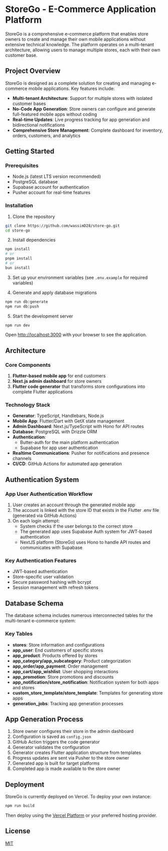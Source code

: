 # StoreGo - E-Commerce Application Platform

StoreGo is a comprehensive e-commerce platform that enables store owners to create and manage their own mobile applications without extensive technical knowledge. The platform operates on a multi-tenant architecture, allowing users to manage multiple stores, each with their own customer base.

## Project Overview

StoreGo is designed as a complete solution for creating and managing e-commerce mobile applications. Key features include:

- **Multi-tenant Architecture**: Support for multiple stores with isolated customer bases
- **No-Code App Generation**: Store owners can configure and generate full-featured mobile apps without coding
- **Real-time Updates**: Live progress tracking for app generation and bidirectional notifications
- **Comprehensive Store Management**: Complete dashboard for inventory, orders, customers, and analytics

## Getting Started

### Prerequisites

- Node.js (latest LTS version recommended)
- PostgreSQL database
- Supabase account for authentication
- Pusher account for real-time features

### Installation

1. Clone the repository

```bash
git clone https://github.com/wassimD28/store-go.git
cd store-go
```

2. Install dependencies

```bash
npm install
# or
pnpm install
# or
bun install
```

3. Set up your environment variables (see `.env.example` for required variables)

4. Generate and apply database migrations

```bash
npm run db:generate
npm run db:push
```

5. Start the development server

```bash
npm run dev
```

Open [http://localhost:3000](http://localhost:3000) with your browser to see the application.

## Architecture

### Core Components

1. **Flutter-based mobile app** for end customers
2. **Next.js admin dashboard** for store owners
3. **Flutter code generator** that transforms store configurations into complete Flutter applications

### Technology Stack

- **Generator**: TypeScript, Handlebars, Node.js
- **Mobile App**: Flutter/Dart with GetX state management
- **Admin Dashboard**: Next.js/TypeScript with Hono for API routes
- **Database**: PostgreSQL with Drizzle ORM
- **Authentication**:
  - Butter-auth for the main platform authentication
  - Supabase for app user authentication
- **Realtime Communications**: Pusher for notifications and presence channels
- **CI/CD**: GitHub Actions for automated app generation

## Authentication System

### App User Authentication Workflow

1. User creates an account through the generated mobile app
2. The account is linked with the store ID that exists in the Flutter .env file (generated via GitHub Actions)
3. On each login attempt:
   - System checks if the user belongs to the correct store
   - The generated app uses Supabase Auth system for JWT-based authentication
   - NextJS platform (StoreGo) uses Hono to handle API routes and communicates with Supabase

### Key Authentication Features

- JWT-based authentication
- Store-specific user validation
- Secure password hashing with bcrypt
- Session management with refresh tokens

## Database Schema

The database schema includes numerous interconnected tables for the multi-tenant e-commerce system:

### Key Tables

- **stores**: Store information and configurations
- **app_user**: End customers of specific stores
- **app_product**: Products offered by stores
- **app_category/app_subcategory**: Product categorization
- **app_order/app_payment**: Order management
- **app_cart/app_wishlist**: User shopping interactions
- **app_promotion**: Store promotions and discounts
- **app_notification/store_notification**: Notification system for both apps and stores
- **custom_store_template/store_template**: Templates for generating store apps
- **generation_jobs**: Tracking app generation processes

## App Generation Process

1. Store owner configures their store in the admin dashboard
2. Configuration is saved as `config.json`
3. GitHub Action triggers the code generator
4. Generator validates the configuration
5. Generator creates Flutter application structure from templates
6. Progress updates are sent via Pusher to the store owner
7. Generated app is built for target platforms
8. Completed app is made available to the store owner

## Deployment

StoreGo is currently deployed on Vercel. To deploy your own instance:

```bash
npm run build
```

Then deploy using the [Vercel Platform](https://vercel.com/new) or your preferred hosting provider.

## License

[MIT](LICENSE)

